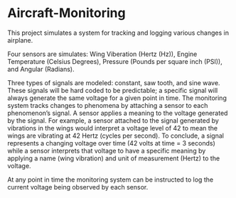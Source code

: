 # Aircraft-Monitoring

This project simulates a system for tracking and logging various changes in airplane.

Four sensors are simulates: Wing Viberation (Hertz (Hz)), Engine Temperature (Celsius Degrees), Pressure (Pounds per square inch (PSI)), and Angular (Radians).

Three types of signals are modeled: constant, saw tooth, and sine wave. These signals will be hard coded to be predictable; a specific signal will always generate the same voltage for a given point in time. The monitoring system tracks changes to phenomena by attaching a sensor to each phenomenon’s signal. A sensor applies a meaning to the voltage generated by the signal. For example, a sensor attached to the signal generated by vibrations in the wings would interpret a voltage level of 42 to mean the wings are vibrating at 42 Hertz (cycles per second). 
To conclude, a signal represents a changing voltage over time (42 volts at time = 3 seconds) while a sensor interprets that voltage to have a specific meaning by applying a name (wing vibration) and unit of measurement (Hertz) to the voltage.

At any point in time the monitoring system can be instructed to log the current voltage being observed by each sensor. 

